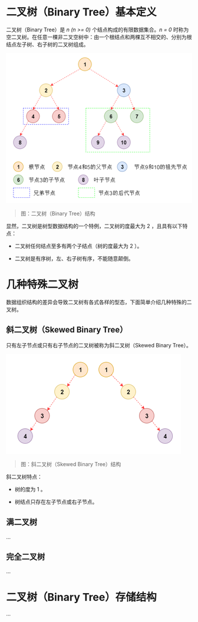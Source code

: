 # 二叉树（Binary Tree）基本定义

二叉树（Binary Tree）是 *n (n >= 0)* 个结点构成的有限数据集合。*n = 0* 时称为空二叉树。在任意一棵非二叉空树中：由一个根结点和两棵互不相交的、分别为根结点左子树、右子树的二叉树组成。

![1-BinaryTreeStructure][1-BinaryTreeStructure]

> 图：二叉树（Binary Tree）结构

显然，二叉树是树型数据结构的一个特例，二叉树的度最大为 2 ，且具有以下特点：

- 二叉树任何结点至多有两个子结点（树的度最大为 2 ）。

- 二叉树是有序树，左、右子树有序，不能随意颠倒。

# 几种特殊二叉树

数据组织结构的差异会导致二叉树有各式各样的型态，下面简单介绍几种特殊的二叉树。

## 斜二叉树（Skewed Binary Tree）

只有左子节点或只有右子节点的二叉树被称为斜二叉树（Skewed Binary Tree）。

![2-SkewedBinaryTreeStructure][2-SkewedBinaryTreeStructure]

> 图：斜二叉树（Skewed Binary Tree）结构

斜二叉树特点：

- 树的度为 1 。

- 树结点只存在左子节点或右子节点。

## 满二叉树

...

## 完全二叉树

...

# 二叉树（Binary Tree）存储结构

...



[1-BinaryTreeStructure]: ../../images/DataStructuresAndAlgorithms-BinaryTreeOverview-1-BinaryTreeStructure.png

[2-SkewedBinaryTreeStructure]: ../../images/DataStructuresAndAlgorithms-BinaryTreeOverview-2-SkewedBinaryTreeStructure.png

<!-- EOF -->
